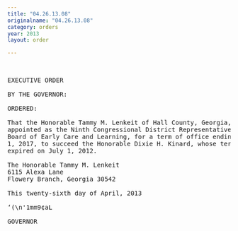 ```yaml
---
title: "04.26.13.08"
originalname: "04.26.13.08"
category: orders
year: 2013
layout: order

---
```

<pre>
 

EXECUTIVE ORDER

BY THE GOVERNOR:

ORDERED:

That the Honorable Tammy M. Lenkeit of Hall County, Georgia, is
appointed as the Ninth Congressional District Representative on the
Board of Early Care and Learning, for a term of office ending July
1, 2017, to succeed the Honorable Dixie H. Kinard, whose term
expired on July 1, 2012.

The Honorable Tammy M. Lenkeit
6115 Alexa Lane
Flowery Branch, Georgia 30542

This twenty-sixth day of April, 2013

‘(\n'1mm9¢aL

GOVERNOR

</pre>
